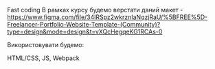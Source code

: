 Fast coding
В рамках курсу будемо верстати даний макет - https://www.figma.com/file/34lRSpz2wkrznIaNqzjRaU/%5BFREE%5D-Freelancer-Portfolio-Website-Template-(Community)?type=design&mode=design&t=vXQcHegqeKG1RCAs-0

Використовувати будемо:

HTML/CSS, JS, Webpack
